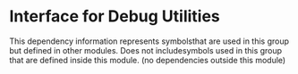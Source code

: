 
# Interface for Debug Utilities
This dependency information represents symbolsthat are used in this group but defined in other modules.  Does not includesymbols used in this group that are defined inside this module.
(no dependencies outside this module)
